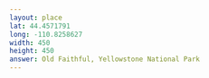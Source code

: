 ```yaml
---
layout: place
lat: 44.4571791
long: -110.8258627
width: 450
height: 450
answer: Old Faithful, Yellowstone National Park
---
```

